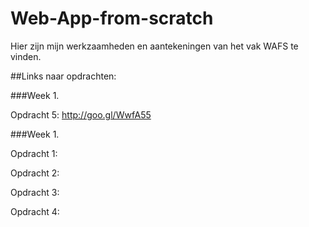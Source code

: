 # Web-App-from-scratch

Hier zijn mijn werkzaamheden en aantekeningen van het vak WAFS te vinden.


##Links naar opdrachten:

###Week 1. 

Opdracht 5: http://goo.gl/WwfA55

###Week 1. 

Opdracht 1:

Opdracht 2:

Opdracht 3:

Opdracht 4: